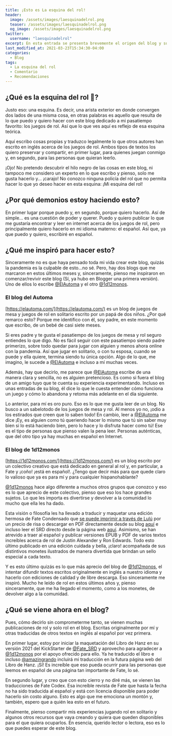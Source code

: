 ```yaml
---
title: ¡Esto es La esquina del rol!
header:
  image: /assets/images/laesquinadelrol.png
  teaser: /assets/images/laesquinadelrol.png
  og_image: /assets/images/laesquinadelrol.png
twitter:
  username: "laesquinadelrol"
excerpt: En esta entrada se presenta brevemente el origen del blog y sus principales inspiraciones.
last_modified_at: 2021-03-23T15:34:30-04:00
categories:
  - Blog
tags:
  - La esquina del rol 
  - Comentario
  - Recomendaciones
---
```


## ¿Qué es la esquina del rol 🎲?
Justo eso: una esquina. Es decir, una arista exterior en donde convergen dos lados de una misma cosa, en otras palabras es aquello que resulta de lo que puedo y quiero hacer con este blog dedicado a mi pasatiempo favorito: los juegos de rol. Así que lo que ves aquí es reflejo de esa esquina teórica.

Aquí escribo cosas propias y traduzco legalmente lo que otros autores han escrito en inglés acerca de los juegos de rol. Ambos tipos de textos los quiero preservar y compartir, en primer lugar, para quienes juegan conmigo y, en segundo, para las personas que quieran leerlo.

¡Ojo! No pretendo descubrir el hilo negro de las cosas en este blog, ni tampoco me considero un experto en lo que escribo y pienso, solo me gusta hacerlo y... ¡carajo! No conozco ninguna policía del rol que no permita hacer lo que yo deseo hacer en esta esquina: ¡Mi esquina del rol!

## ¿Por qué demonios estoy haciendo esto?
En primer lugar porque puedo y, en segundo, porque quiero hacerlo. Así de simple... es una cuestión de poder y querer. Puedo y quiero publicar lo que me gustaría encontrar y leer en internet acerca de los juegos de rol, pero principalmente quiero hacerlo en mi idioma materno: el español. Así que, ya que puedo y quiero, escribiré en español.

## ¿Qué me inspiró para hacer esto?
Sinceramente no es que haya pensado toda mi vida crear este blog, quizás la pandemia es la culpable de esto...no sé. Pero, hay dos blogs que me marcaron en estos últimos meses y, sinceramente, pienso me inspiraron en comenzar/revivir este blog (Sí, ya hubo en Blogger una primera versión). Uno de ellos lo escribe [@ElAutoma](http://twitter.com/ElAutoma) y el otro [@1d12monos](http://twitter.com/1d12monos).

### El blog del Automa
[https://elautoma.com/](https://elautoma.com/) es un blog de juegos de mesa y juegos de rol en solitario escrito por un papá de dos niños. ¿Por qué remarco esto? Porque me identifico con él, soy padre, en este momento que escribo, de un bebé de casi siete meses.

Si eres padre y te gusta el pasatiempo de los juegos de mesa y rol seguro entiendes lo que digo. No es fácil seguir con este pasatiempo siendo padre primerizo, sobre todo quedar para jugar con alguien y menos ahora online con la pandemia. Así que jugar en solitario, o con tu esposa, cuando se puede y ella quiere, termina siendo tu única opción. Algo de lo que, me imagino, le sucede a [@ElAutoma](http://twitter.com/ElAutoma) e incluso a mí muchas veces.

Además, hay que decirlo, me parece que [@ElAutoma](http://twitter.com/ElAutoma) escribe de una manera clara y sencilla, no es alguien pretencioso. Es como si fuera el blog de un amigo tuyo que te cuenta su experiencia experimentando. Incluso en unas entradas de su blog, él dice lo que le cuesta entender cómo funciona un juego y cómo lo abandona y retoma más adelante en el día siguiente.

Lo anterior, para mí es oro puro. Eso es lo que me gusta leer de un blog. No busco a un sabelotodo de los juegos de mesa y rol. Al menos yo no, ¡odio a los estirados que creen que lo saben todo! En cambio, leer a [@ElAutoma](http://twitter.com/ElAutoma) me dice ¡Ey, es alguien como tú queriendo hacer lo mismo que tú sin saber muy bien si lo está haciendo bien, pero lo hace y lo disfruta hacer como tú! Ese es el tipo de personas que pienso valen la pena leer. Personas auténticas, que del otro tipo ya hay muchas en español en Internet.

### El blog de 1d12monos
[https://1d12monos.com/](https://1d12monos.com/) es un blog escrito por un colectivo creativo que está dedicado en general al rol y, en particular, a Fate y ¡coño! ¡está en español!. ¿Tengo que decir más para que quede claro lo valioso que ya es para mí y para cualquier hispanohablante?

[@1d12monos](http://twitter.com/1d12monos) hace algo diferente a muchos otros grupos que conozco y eso es lo que aprecio de este colectivo, pienso que eso los hace grandes sujetos. Lo que les importa es divertirse y devolver a la comunidad lo mucho que ella les ha dado.

Esta visión o filosofía les ha llevado a traducir y maquetar una edición hermosa de Fate Condensado que [se puede imprimir a través de Lulú](https://www.lulu.com/en/en/shop/fred-hicks-and-lara-turner-and-pk-sullivan-and-miguel-a-gonz%C3%A1lez/fate-condensado/paperback/product-g4q84m.html?page=1&amp;pageSize=4) por un precio de risa o descargar en PDF directamente desde su blog [aquí](https://1d12monos.com/download/descargar-fate-condensado-pdf/) e incluso leer el SRD directo desde la página web [aquí](https://fate.1d12monos.com/). Asimismo, se han atrevido a traer al español y publicar versiones EPUB y PDF de varios textos increíbles acerca de rol de Justin Alexander y Ron Edwards. Todo esto último publicado en una edición cuidada y bella, ¡claro! acompañada de sus distintivos monetes ilustrados de manera divertida que brindan un sello especial a cada texto.

Y es esto último quizás es lo que más aprecio del blog de [@1d12monos](http://twitter.com/1d12monos), el intentar difundir textos escritos originalmente en inglés a nuestro idioma y hacerlo con ediciones de calidad y de libre descarga.  Eso sinceramente me inspiró. Mucho he leído de rol en estos últimos años y, pienso sinceramente, que me ha llegado el momento, como a los monetes, de devolver algo a la comunidad.

## ¿Qué se viene ahora en el blog?
Pues, cómo decirlo sin comprometerme tanto, se vienen muchas publicaciones de rol y solo rol en el blog. Escritas originalmente por mí y otras traducidas de otros textos en inglés al español por vez primera.

En primer lugar, estoy por iniciar la maquetación del Libro de Hanz en su versión 2021 del KickStarter de [@Fate_SRD](https://twitter.com/Fate_SRD) y aprovecho para agradecer a [@1d12monos](http://twitter.com/1d12monos) por el apoyo ofrecido para ello. Ya he traducido el libro e incluso [@amazingrando](https://twitter.com/amazingrando) incluirá mi traducción en la futura página web del Libro de Hanz. ¡Sí! Es increíble que eso pueda ocurrir para las personas que leemos en español de una página tan importante de Fate, lo sé.

En segundo lugar, y creo que con esto cierro y no diré más, se vienen las traducciones de Fate Codex. Esa increíble revista de Fate que hasta la fecha no ha sido traducida al español y está con licencia disponible para poder hacerlo sin costo alguno. Esto es algo que me emociona un montón y, también, espero que a quién lea esto en el futuro.

Finalmente, pienso compartir mis experiencias jugando rol en solitario y algunos otros recursos que vaya creando y quiera que queden disponibles para el que quiera ocuparlos. En esencia, querido lector o lectora, eso es lo que puedes esperar de este blog.

<script type='text/javascript' src='https://storage.ko-fi.com/cdn/widget/Widget_2.js'></script><script type='text/javascript'>kofiwidget2.init('Invítame un café', '#29abe0', 'X8X035NUM');kofiwidget2.draw();</script>
